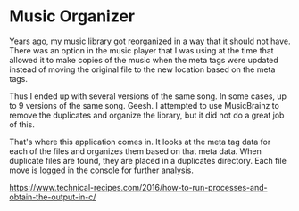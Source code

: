# Music Organizer

Years ago, my music library got reorganized in a way that it should not have. There was an option in the music
player that I was using at the time that allowed it to make copies of the music when the meta tags were updated 
instead of moving the original file to the new location based on the meta tags.

Thus I ended up with several versions of the same song. In some cases, up to 9 versions of the same song. Geesh. 
I attempted to use MusicBrainz to remove the duplicates and organize the library, but it did not do a great
job of this.

That's where this application comes in. It looks at the meta tag data for each of the files and organizes
them based on that meta data. When duplicate files are found, they are placed in a duplicates directory. 
Each file move is logged in the console for further analysis.

https://www.technical-recipes.com/2016/how-to-run-processes-and-obtain-the-output-in-c/
